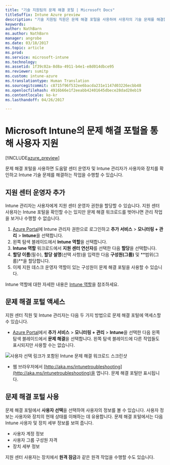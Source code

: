 ```yaml
---
title: "기술 지원팀의 문제 해결 포털 | Microsoft Docs"
titleSuffix: Intune Azure preview
description: "기술 지원팀 직원은 문제 해결 포털을 사용하여 사용자의 기술 문제를 해결합니다."
keywords: 
author: NathBarn
ms.author: NathBarn
manager: angrobe
ms.date: 03/18/2017
ms.topic: article
ms.prod: 
ms.service: microsoft-intune
ms.technology: 
ms.assetid: 1f39c02a-8d8a-4911-b4e1-e8d014dbce95
ms.reviewer: sumitp
ms.custom: intune-azure
ms.translationtype: Human Translation
ms.sourcegitcommit: c8715f96f532ee6bacda231e1147d03226ecbb48
ms.openlocfilehash: 4916b66e1f2eeabb42401645dbece28dad28eb19
ms.contentlocale: ko-kr
ms.lasthandoff: 04/26/2017

---
```

# <a name="help-users-with-the-troubleshooting-portal-in-microsoft-intune"></a>Microsoft Intune의 문제 해결 포털을 통해 사용자 지원

[!INCLUDE[azure_preview](../includes/azure_preview.md)]

문제 해결 포털을 사용하면 도움말 센터 운영자 및 Intune 관리자가 사용자와 장치를 확인하고 Intune 기술 문제를 해결하는 작업을 수행할 수 있습니다.

## <a name="add-help-desk-operators"></a>지원 센터 운영자 추가
Intune 관리자는 사용자에게 지원 센터 운영자 권한을 할당할 수 있습니다. 지원 센터 사용자는 Intune 포털을 확인할 수는 있지만 문제 해결 워크로드를 벗어나면 관리 작업을 보거나 수행할 수 없습니다.

1. [Azure Portal](https:portal.azure.com)에 Intune 관리자 권한으로 로그인하고 **추가 서비스** > **모니터링 + 관리** > **Intune**을 선택합니다.
2. 왼쪽 탐색 블레이드에서 **Intune 역할**을 선택합니다.
3. **Intune 역할** 워크로드에서 **지원 센터 연산자**를 선택한 다음 **할당**을 선택합니다.
4. **할당 이름**(필수), **할당 설명**(선택 사항)을 입력한 다음 **구성원(그룹)** 및 **범위(그룹)**을 할당합니다.
5. 이제 지원 데스크 운영자 역할이 있는 구성원이 문제 해결 포털을 사용할 수 있습니다.

Intune 역할에 대한 자세한 내용은 [Intune 역할](https://docs.microsoft.com/intune-azure/access-control/role-based-access-control)을 참조하세요.

## <a name="access-the-troubleshooting-portal"></a>문제 해결 포털 액세스

지원 센터 직원 및 Intune 관리자는 다음 두 가지 방법으로 문제 해결 포털에 액세스할 수 있습니다.
- [Azure Portal](https://portal.azure.com)에서 **추가 서비스** > **모니터링 + 관리** > **Intune**을 선택한 다음 왼쪽 탐색 블레이드에서 **문제 해결**을 선택합니다. 왼쪽 탐색 블레이드에 다른 작업들도 표시되지만 사용할 수는 없습니다.

![사용자 선택 링크가 포함된 Intune 문제 해결 워크로드 스크린샷](media/help-desk-user.png)
- 웹 브라우저에서 [http://aka.ms/intunetroubleshooting](http://aka.ms/intunetroubleshooting)을 엽니다. 문제 해결 포털만 표시됩니다.

## <a name="use-the-troubleshooting-portal"></a>문제 해결 포털 사용

문제 해결 포털에서 **사용자 선택**을 선택하여 사용자의 정보를 볼 수 있습니다. 사용자 정보는 사용자와 장치의 현재 상태를 이해하는 데 유용합니다. 문제 해결 포털에서는 다음 Intune 사용자 및 장치 세부 정보를 보여 줍니다.
- 사용자 계정 정보
- 사용자 그룹 구성원 자격
- 장치 세부 정보

지원 센터 사용자는 장치에서 **원격 잠금**과 같은 원격 작업을 수행할 수도 있습니다.

